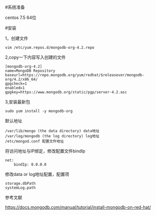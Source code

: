 #系统准备

centos 7.5 64位

#安装

1，创建文件

    vim /etc/yum.repos.d/mongodb-org-4.2.repo
    
2,copy一下内容写入创建的文件

    [mongodb-org-4.2]
    name=MongoDB Repository
    baseurl=https://repo.mongodb.org/yum/redhat/$releasever/mongodb-org/4.2/x86_64/
    gpgcheck=1
    enabled=1
    gpgkey=https://www.mongodb.org/static/pgp/server-4.2.asc
    
3,安装最新包

    sudo yum install -y mongodb-org
    
默认地址

    /var/lib/mongo (the data directory) data地址
    /var/log/mongodb (the log directory) log地址
    /etc/mongod.conf 配置文件地址

将访问地址与IP绑定，修改配置文件bindIp

    net:
        bindIp: 0.0.0.0

修改data or log地址配置，配置项

    storage.dbPath
    systemLog.path

参考文献

https://docs.mongodb.com/manual/tutorial/install-mongodb-on-red-hat/